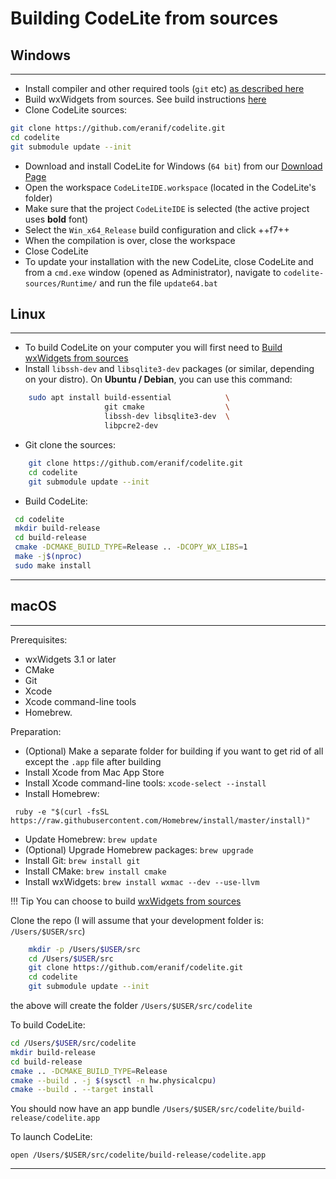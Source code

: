 # Building CodeLite from sources

## Windows
----

- Install compiler and other required tools (`git` etc) [as described here][10]
- Build wxWidgets from sources. See build instructions [here][5]
- Clone CodeLite sources:

```bash
git clone https://github.com/eranif/codelite.git
cd codelite
git submodule update --init
```

- Download and install CodeLite for Windows (`64 bit`) from our [Download Page][8]
- Open the workspace `CodeLiteIDE.workspace` (located in the CodeLite's folder)
- Make sure that the project `CodeLiteIDE` is selected (the active project uses **bold** font)
- Select the `Win_x64_Release` build configuration and click ++f7++
- When the compilation is over, close the workspace
- Close CodeLite
- To update your installation with the new CodeLite, close CodeLite and from a `cmd.exe` window (opened as Administrator), navigate to `codelite-sources/Runtime/` and run the file `update64.bat`

## Linux
----

- To build CodeLite on your computer you will first need to [Build wxWidgets from sources][6]
- Install `libssh-dev` and `libsqlite3-dev` packages (or similar, depending on your distro). On **Ubuntu / Debian**, you can use this command:

```bash
    sudo apt install build-essential            \
                     git cmake                  \
                     libssh-dev libsqlite3-dev  \
                     libpcre2-dev
```

- Git clone the sources:

```bash
    git clone https://github.com/eranif/codelite.git
    cd codelite
    git submodule update --init
```

- Build CodeLite:

```bash
 cd codelite
 mkdir build-release
 cd build-release
 cmake -DCMAKE_BUILD_TYPE=Release .. -DCOPY_WX_LIBS=1
 make -j$(nproc)
 sudo make install
```

----------

## macOS
----

Prerequisites:

 - wxWidgets 3.1 or later
 - CMake
 - Git
 - Xcode
 - Xcode command-line tools
 - Homebrew.

Preparation:

 - (Optional) Make a separate folder for building if you want to get rid of all except the `.app` file after building
 - Install Xcode from Mac App Store
 - Install Xcode command-line tools: `xcode-select --install`
 - Install Homebrew:

```
 ruby -e "$(curl -fsSL https://raw.githubusercontent.com/Homebrew/install/master/install)"
```

- Update Homebrew: `brew update`
 - (Optional) Upgrade Homebrew packages: `brew upgrade`
 - Install Git: `brew install git`
 - Install CMake: `brew install cmake`
 - Install wxWidgets: `brew install wxmac --dev --use-llvm`

!!! Tip
    You can choose to build [wxWidgets from sources][9]


Clone the repo (I will assume that your development folder is: `/Users/$USER/src`)

```bash
    mkdir -p /Users/$USER/src
    cd /Users/$USER/src
    git clone https://github.com/eranif/codelite.git
    cd codelite
    git submodule update --init
```

 the above will create the folder `/Users/$USER/src/codelite`

 To build CodeLite:

```bash
cd /Users/$USER/src/codelite
mkdir build-release
cd build-release
cmake .. -DCMAKE_BUILD_TYPE=Release
cmake --build . -j $(sysctl -n hw.physicalcpu)
cmake --build . --target install
```

You should now have an app bundle `/Users/$USER/src/codelite/build-release/codelite.app`

To launch CodeLite:

`open /Users/$USER/src/codelite/build-release/codelite.app`

----------

 [1]: https://codelite.org
 [2]: https://codelite.org/support.php
 [3]: https://codelite.org
 [4]: https://codelite.org/support.php
 [5]: /build/build_wx_widgets/#windows
 [6]: /build/build_wx_widgets/#linux
 [8]: https://codelite.org/support.php
 [9]: /build/build_wx_widgets/#macos
 [10]: /build/mingw_builds/#prepare-a-working-environment
